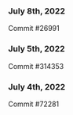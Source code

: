 ### July 8th, 2022

Commit #26991

### July 5th, 2022

Commit #314353


### July 4th, 2022

Commit #72281

